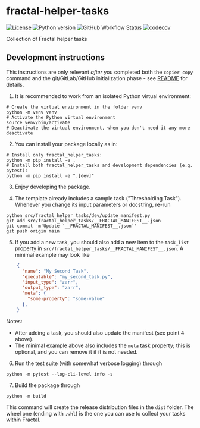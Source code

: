 # fractal-helper-tasks

[![License](https://img.shields.io/badge/License-BSD_3--Clause-blue.svg)](LICENSE)
![Python version](https://img.shields.io/badge/python-%3E%3D3.9-blue)
![GitHub Workflow Status](https://img.shields.io/github/actions/workflow/status/jluethi/fractal-helper-tasks/ci_pip.yml?branch=main)
[![codecov](https://codecov.io/gh/jluethi/fractal-helper-tasks/graph/badge.svg?token=ednmg2GzOw)](https://codecov.io/gh/jluethi/fractal-helper-tasks)

Collection of Fractal helper tasks

## Development instructions

This instructions are only relevant *after* you completed both the `copier
copy` command and the git/GitLab/GitHub initialization phase - see
[README](https://github.com/fractal-analytics-platform/fractal-tasks-template#readme)
for details.

1. It is recommended to work from an isolated Python virtual environment:
```console
# Create the virtual environment in the folder venv
python -m venv venv
# Activate the Python virtual environment
source venv/bin/activate
# Deactivate the virtual environment, when you don't need it any more
deactivate
```
2. You can install your package locally as in:
```console
# Install only fractal_helper_tasks:
python -m pip install -e .
# Install both fractal_helper_tasks and development dependencies (e.g. pytest):
python -m pip install -e ".[dev]"
```

3. Enjoy developing the package.

4. The template already includes a sample task ("Thresholding Task"). Whenever
you change its input parameters or docstring, re-run
```console
python src/fractal_helper_tasks/dev/update_manifest.py
git add src/fractal_helper_tasks/__FRACTAL_MANIFEST__.json
git commit -m'Update `__FRACTAL_MANIFEST__.json`'
git push origin main
```

5. If you add a new task, you should also add a new item to the `task_list`
property in `src/fractal_helper_tasks/__FRACTAL_MANIFEST__.json`. A minimal example
may look like
```json
    {
      "name": "My Second Task",
      "executable": "my_second_task.py",
      "input_type": "zarr",
      "output_type": "zarr",
      "meta": {
        "some-property": "some-value"
      },
    }
```
Notes:

* After adding a task, you should also update the manifest (see point 4 above).
* The minimal example above also includes the `meta` task property; this is optional, and you can remove it if it is not needed.

6. Run the test suite (with somewhat verbose logging) through
```console
python -m pytest --log-cli-level info -s
```
7. Build the package through
```console
python -m build
```
This command will create the release distribution files in the `dist` folder.
The wheel one (ending with `.whl`) is the one you can use to collect your tasks
within Fractal.
